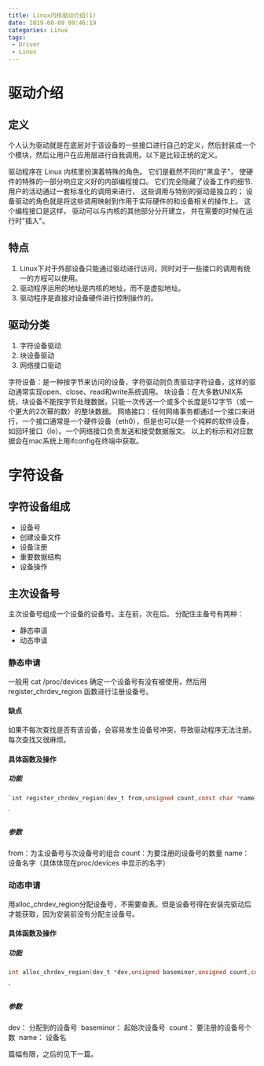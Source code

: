 ```yaml
---
title: Linux内核驱动介绍(1)
date: 2019-08-09 09:46:19
categories: Linux
tags:  
 - Driver 
 - Linux
---
```

# 驱动介绍
## 定义

个人认为驱动就是在底层对于该设备的一些接口进行自己的定义，然后封装成一个个模块，然后让用户在应用层进行自我调用。以下是比较正统的定义。

驱动程序在 Linux 内核里扮演着特殊的角色。 它们是截然不同的"黑盒子"， 使硬件的特殊的一部分响应定义好的内部编程接口。 它们完全隐藏了设备工作的细节. 用户的活动通过一套标准化的调用来进行， 这些调用与特别的驱动是独立的； 设备驱动的角色就是将这些调用映射到作用于实际硬件的和设备相关的操作上。 这个编程接口是这样， 驱动可以与内核的其他部分分开建立， 并在需要的时候在运行时"插入"。

## 特点
1. Linux下对于外部设备只能通过驱动进行访问，同时对于一些接口的调用有统一的方程可以使用。
2. 驱动程序运用的地址是内核的地址，而不是虚拟地址。
3. 驱动程序是直接对设备硬件进行控制操作的。
## 驱动分类
1. 字符设备驱动
2. 块设备驱动
3. 网络接口驱动

字符设备：是一种按字节来访问的设备，字符驱动则负责驱动字符设备，这样的驱动通常实现open、close、read和write系统调用。
块设备：在大多数UNIX系统，块设备不能按字节处理数据，只能一次传送一个或多个长度是512字节（或一个更大的2次幂的数）的整块数据。
网络接口：任何网络事务都通过一个接口来进行，一个接口通常是一个硬件设备（eth0），但是也可以是一个纯粹的软件设备，如回环接口（lo）。一个网络接口负责发送和接受数据报文。 以上的标示和对应数据会在mac系统上用ifconfig在终端中获取。
# 字符设备
## 字符设备组成
- 设备号
- 创建设备文件
- 设备注册
- 重要数据结构
- 设备操作
## 主次设备号
主次设备号组成一个设备的设备号。主在前，次在后。
分配住主备号有两种：
- 静态申请
- 动态申请
### 静态申请
一般用 cat /proc/devices 确定一个设备号有没有被使用，然后用register\_chrdev\_region 函数进行注册设备号。
#### 缺点
如果不每次查找是否有该设备，会容易发生设备号冲突，导致驱动程序无法注册。每次查找又很麻烦。
#### 具体函数及操作
##### 功能
```c
`int register_chrdev_region(dev_t from,unsigned count,const char *name)
```
\`
##### 参数
from：为主设备号与次设备号的组合
count：为要注册的设备号的数量
name： 设备名字（具体体现在proc/devices 中显示的名字）
### 动态申请
用alloc\_chrdev\_region分配设备号，不需要查表。但是设备号得在安装完驱动后才能获取，因为安装前没有分配主设备号。
#### 具体函数及操作
##### 功能
```c
int alloc_chrdev_region(dev_t *dev,unsigned baseminor,unsigned count,const char *name)
```
\`
##### 参数
dev： 分配到的设备号
 baseminor： 起始次设备号
 count： 要注册的设备号个数
 name： 设备名

篇幅有限，之后的见下一篇。
